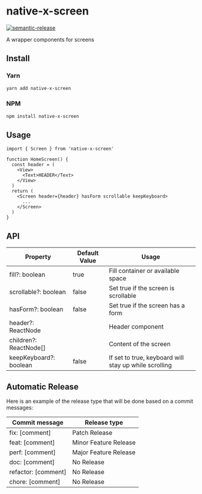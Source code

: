 # native-x-screen

[![semantic-release](https://img.shields.io/badge/%20%20%F0%9F%93%A6%F0%9F%9A%80-semantic--release-e10079.svg)](https://github.com/semantic-release/semantic-release)

A wrapper components for screens

## Install

### Yarn

```sh
yarn add native-x-screen
```

### NPM

```sh
npm install native-x-screen
```

## Usage

```tsx
import { Screen } from 'native-x-screen'

function HomeScreen() {
  const header = (
    <View>
      <Text>HEADER</Text>
    </View>
  )
  return (
    <Screen header={header} hasForm scrollable keepKeyboard>
      ...
    </Screen>
  )
}
```

## API

| Property               | Default Value | Usage                                                 |
| ---------------------- | ------------- | ----------------------------------------------------- |
| fill?: boolean         | true          | Fill container or available space                     |
| scrollable?: boolean   | false         | Set true if the screen is scrollable                  |
| hasForm?: boolean      | false         | Set true if the screen has a form                     |
| header?: ReactNode     |               | Header component                                      |
| children?: ReactNode[] |               | Content of the screen                                 |
| keepKeyboard?: boolean | false         | If set to true, keyboard will stay up while scrolling |

## Automatic Release

Here is an example of the release type that will be done based on a commit messages:

| Commit message      | Release type          |
| ------------------- | --------------------- |
| fix: [comment]      | Patch Release         |
| feat: [comment]     | Minor Feature Release |
| perf: [comment]     | Major Feature Release |
| doc: [comment]      | No Release            |
| refactor: [comment] | No Release            |
| chore: [comment]    | No Release            |

